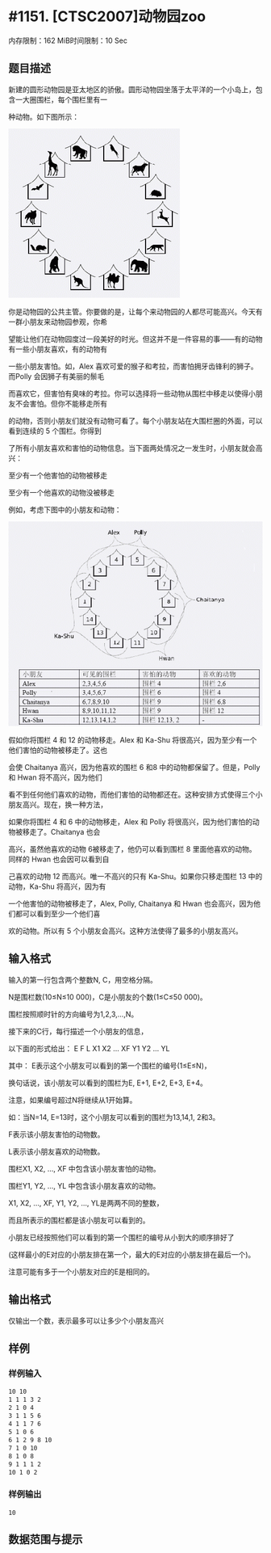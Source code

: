 # #1151. [CTSC2007]动物园zoo

内存限制：162 MiB时间限制：10 Sec

## 题目描述

新建的圆形动物园是亚太地区的骄傲。圆形动物园坐落于太平洋的一个小岛上，包含一大圈围栏，每个围栏里有一

种动物。如下图所示：

![](upload/201802/1(1).png)

你是动物园的公共主管。你要做的是，让每个来动物园的人都尽可能高兴。今天有一群小朋友来动物园参观，你希

望能让他们在动物园度过一段美好的时光。但这并不是一件容易的事&mdash;&mdash;有的动物有一些小朋友喜欢，有的动物有

一些小朋友害怕。如，Alex 喜欢可爱的猴子和考拉，而害怕拥牙齿锋利的狮子。而Polly 会因狮子有美丽的鬃毛

而喜欢它，但害怕有臭味的考拉。你可以选择将一些动物从围栏中移走以使得小朋友不会害怕。但你不能移走所有

的动物，否则小朋友们就没有动物可看了。每个小朋友站在大围栏圈的外面，可以看到连续的 5 个围栏。你得到

了所有小朋友喜欢和害怕的动物信息。当下面两处情况之一发生时，小朋友就会高兴：

至少有一个他害怕的动物被移走

至少有一个他喜欢的动物没被移走

例如，考虑下图中的小朋友和动物：

![](upload/201802/2.png)

假如你将围栏 4 和 12 的动物移走。Alex 和 Ka-Shu 将很高兴，因为至少有一个他们害怕的动物被移走了。这也

会使 Chaitanya 高兴，因为他喜欢的围栏 6 和8 中的动物都保留了。但是，Polly 和 Hwan 将不高兴，因为他们

看不到任何他们喜欢的动物，而他们害怕的动物都还在。这种安排方式使得三个小朋友高兴。现在，换一种方法，

如果你将围栏 4 和 6 中的动物移走，Alex 和 Polly 将很高兴，因为他们害怕的动物被移走了。Chaitanya 也会

高兴，虽然他喜欢的动物 6被移走了，他仍可以看到围栏 8 里面他喜欢的动物。同样的 Hwan 也会因可以看到自

己喜欢的动物 12 而高兴。唯一不高兴的只有 Ka-Shu。如果你只移走围栏 13 中的动物，Ka-Shu 将高兴，因为有

一个他害怕的动物被移走了，Alex, Polly, Chaitanya 和 Hwan 也会高兴，因为他们都可以看到至少一个他们喜

欢的动物。所以有 5 个小朋友会高兴。这种方法使得了最多的小朋友高兴。

## 输入格式

输入的第一行包含两个整数N, C，用空格分隔。

N是围栏数(10&le;N&le;10 000)，C是小朋友的个数(1&le;C&le;50 000)。

围栏按照顺时针的方向编号为1,2,3,&hellip;,N。

接下来的C行，每行描述一个小朋友的信息，

以下面的形式给出： E F L X1 X2 &hellip; XF Y1 Y2 &hellip; YL 

其中： E表示这个小朋友可以看到的第一个围栏的编号(1&le;E&le;N)，

换句话说，该小朋友可以看到的围栏为E, E+1, E+2, E+3, E+4。

注意，如果编号超过N将继续从1开始算。

如：当N=14, E=13时，这个小朋友可以看到的围栏为13,14,1, 2和3。 

F表示该小朋友害怕的动物数。

L表示该小朋友喜欢的动物数。

围栏X1, X2, &hellip;, XF 中包含该小朋友害怕的动物。

围栏Y1, Y2, &hellip;, YL 中包含该小朋友喜欢的动物。 

X1, X2, &hellip;, XF, Y1, Y2, &hellip;, YL是两两不同的整数，

而且所表示的围栏都是该小朋友可以看到的。

小朋友已经按照他们可以看到的第一个围栏的编号从小到大的顺序排好了

(这样最小的E对应的小朋友排在第一个，最大的E对应的小朋友排在最后一个)。

注意可能有多于一个小朋友对应的E是相同的。

## 输出格式

仅输出一个数，表示最多可以让多少个小朋友高兴

## 样例

### 样例输入

    
    10 10
    1 1 1 3 2
    2 1 0 4
    3 1 1 5 6
    4 1 1 7 6
    5 1 0 6
    6 1 2 9 8 10
    7 1 0 10
    8 1 0 8
    9 1 1 1 2
    10 1 0 2
    

### 样例输出

    
    10
    
    

## 数据范围与提示
